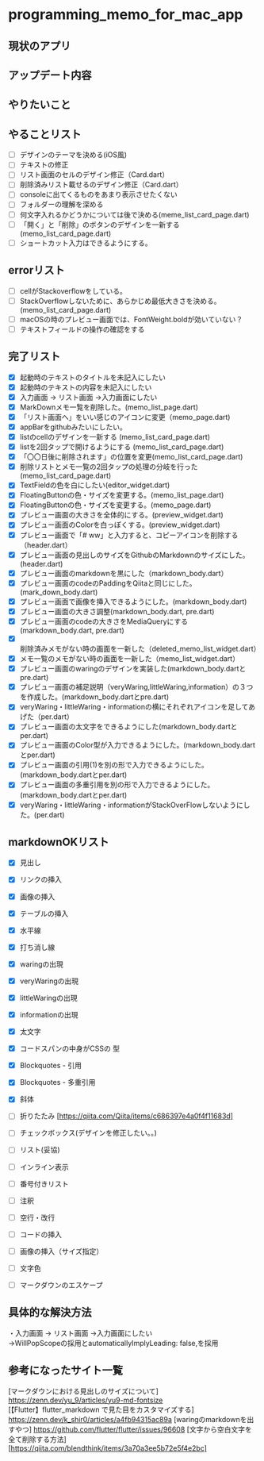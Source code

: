 # programming_memo_for_mac_app

## 現状のアプリ  


## アップデート内容


## やりたいこと

## やることリスト
- [ ] デザインのテーマを決める(iOS風) 
- [ ] テキストの修正
- [ ] リスト画面のセルのデザイン修正（Card.dart）
- [ ] 削除済みリスト載せるのデザイン修正（Card.dart）
- [ ] consoleに出てくるものをあまり表示させたくない
- [ ] フォルダーの理解を深める
- [ ] 何文字入れるかどうかについては後で決める(meme_list_card_page.dart)
- [ ] 「開く」と「削除」のボタンのデザインを一新する(memo_list_card_page.dart)
- [ ] ショートカット入力はできるようにする。

## errorリスト
- [ ] cellがStackoverflowをしている。
- [ ] StackOverflowしないために、あらかじめ最低大きさを決める。(memo_list_card_page.dart)
- [ ] macOSの時のプレビュー画面では、FontWeight.boldが効いていない？
- [ ] テキストフィールドの操作の確認をする

## 完了リスト
- [x] 起動時のテキストのタイトルを未記入にしたい
- [x] 起動時のテキストの内容を未記入にしたい
- [x] 入力画面 → リスト画面 ->入力画面にしたい
- [x] MarkDownメモ一覧を削除した。(memo_list_page.dart)
- [x] 「リスト画面へ」をいい感じのアイコンに変更（memo_page.dart)
- [x] appBarをgithubみたいにしたい。
- [x] listのcellのデザインを一新する (memo_list_card_page.dart) 
- [x] listを2回タップで開けるようにする  (memo_list_card_page.dart) 
- [x] 「〇〇日後に削除されます」の位置を変更(memo_list_card_page.dart) 
- [x] 削除リストとメモ一覧の2回タップの処理の分岐を行った(memo_list_card_page.dart) 
- [x] TextFieldの色を白にしたい(editor_widget.dart)
- [x] FloatingButtonの色・サイズを変更する。(memo_list_page.dart)
- [x] FloatingButtonの色・サイズを変更する。(memo_page.dart)
- [x] プレビュー画面の大きさを全体的にする。(preview_widget.dart)
- [x] プレビュー画面のColorを白っぽくする。(preview_widget.dart)
- [x] プレビュー画面で「# ww」と入力すると、コピーアイコンを削除する（header.dart）
- [x] プレビュー画面の見出しのサイズをGithubのMarkdownのサイズにした。(header.dart)
- [x] プレビュー画面のmarkdownを黒にした（markdown_body.dart）
- [x] プレビュー画面のcodeのPaddingをQiitaと同じにした。(mark_down_body.dart)
- [x] プレビュー画面で画像を挿入できるようにした。(markdown_body.dart)
- [x] プレビュー画面の大きさ調整(markdown_body.dart, pre.dart)
- [x] プレビュー画面のcodeの大きさをMediaQueryにする(markdown_body.dart, pre.dart)
- [x] 削除済みメモがない時の画面を一新した（deleted_memo_list_widget.dart）
- [x] メモ一覧のメモがない時の画面を一新した（memo_list_widget.dart）
- [x] プレビュー画面のwaringのデザインを実装した(markdown_body.dartとpre.dart)
- [x] プレビュー画面の補足説明（veryWaring,littleWaring,information）の３つを作成した。(markdown_body.dartとpre.dart)
- [x] veryWaring・littleWaring・informationの横にそれぞれアイコンを足してあげた（per.dart）
- [x] プレビュー画面の太文字をできるようにした(markdown_body.dartとper.dart)
- [x] プレビュー画面のColor型が入力できるようにした。(markdown_body.dartとper.dart)
- [x] プレビュー画面の引用(1)を別の形で入力できるようにした。(markdown_body.dartとper.dart)
- [x] プレビュー画面の多重引用を別の形で入力できるようにした。(markdown_body.dartとper.dart)
- [x] veryWaring・littleWaring・informationがStackOverFlowしないようにした。(per.dart)

## markdownOKリスト
- [x] 見出し
- [x] リンクの挿入
- [x] 画像の挿入
- [x] テーブルの挿入
- [x] 水平線
- [x] 打ち消し線
- [x] waringの出現
- [x] veryWaringの出現
- [x] littleWaringの出現
- [x] informationの出現
- [x] 太文字
- [x] コードスパンの中身がCSSの <color> 型
- [x] Blockquotes - 引用
- [x] Blockquotes - 多重引用
- [x] 斜体


- [ ] 折りたたみ
[https://qiita.com/Qiita/items/c686397e4a0f4f11683d]
- [ ] チェックボックス(デザインを修正したい。。)
- [ ] リスト(妥協)
- [ ] インライン表示
- [ ] 番号付きリスト
- [ ] 注釈
- [ ] 空行・改行
- [ ] コードの挿入
- [ ] 画像の挿入（サイズ指定）
- [ ] 文字色
- [ ] マークダウンのエスケープ

## 具体的な解決方法
・入力画面 → リスト画面 ->入力画面にしたい   
 ->WillPopScopeの採用とautomaticallyImplyLeading: false,を採用
 

 
## 参考になったサイト一覧
[マークダウンにおける見出しのサイズについて]  
https://zenn.dev/yu_9/articles/yu9-md-fontsize   
[【Flutter】flutter_markdown で見た目をカスタマイズする]
https://zenn.dev/k_shir0/articles/a4fb94315ac89a
[waringのmarkdownを出すやつ]
 https://github.com/flutter/flutter/issues/96608
[文字から空白文字を全て削除する方法]
 [https://qiita.com/blendthink/items/3a70a3ee5b72e5f4e2bc]
